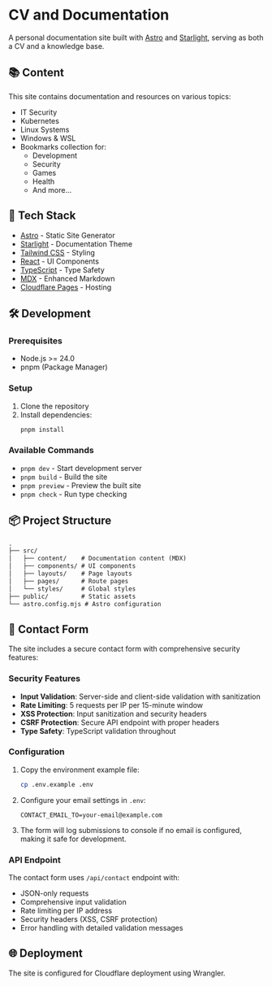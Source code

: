 # CV and Documentation

A personal documentation site built with [Astro](https://astro.build) and [Starlight](https://starlight.astro.build), serving as both a CV and a knowledge base.

## 📚 Content

This site contains documentation and resources on various topics:
- IT Security
- Kubernetes
- Linux Systems
- Windows & WSL
- Bookmarks collection for:
  - Development
  - Security
  - Games
  - Health
  - And more...

## 🚀 Tech Stack

- [Astro](https://astro.build) - Static Site Generator
- [Starlight](https://starlight.astro.build) - Documentation Theme
- [Tailwind CSS](https://tailwindcss.com) - Styling
- [React](https://reactjs.org) - UI Components
- [TypeScript](https://www.typescriptlang.org) - Type Safety
- [MDX](https://mdxjs.com) - Enhanced Markdown
- [Cloudflare Pages](https://pages.cloudflare.com) - Hosting

## 🛠️ Development

### Prerequisites

- Node.js >= 24.0
- pnpm (Package Manager)

### Setup

1. Clone the repository
2. Install dependencies:
   ```bash
   pnpm install
   ```

### Available Commands

- `pnpm dev` - Start development server
- `pnpm build` - Build the site
- `pnpm preview` - Preview the built site
- `pnpm check` - Run type checking

## 📦 Project Structure

```markdown
.
├── src/
│   ├── content/    # Documentation content (MDX)
│   ├── components/ # UI components
│   ├── layouts/    # Page layouts
│   ├── pages/      # Route pages
│   └── styles/     # Global styles
├── public/         # Static assets
└── astro.config.mjs # Astro configuration
```

## 📧 Contact Form

The site includes a secure contact form with comprehensive security features:

### Security Features
- **Input Validation**: Server-side and client-side validation with sanitization
- **Rate Limiting**: 5 requests per IP per 15-minute window
- **XSS Protection**: Input sanitization and security headers
- **CSRF Protection**: Secure API endpoint with proper headers
- **Type Safety**: TypeScript validation throughout

### Configuration

1. Copy the environment example file:
   ```bash
   cp .env.example .env
   ```

2. Configure your email settings in `.env`:
   ```env
   CONTACT_EMAIL_TO=your-email@example.com
   ```

3. The form will log submissions to console if no email is configured, making it safe for development.

### API Endpoint

The contact form uses `/api/contact` endpoint with:
- JSON-only requests
- Comprehensive input validation
- Rate limiting per IP address
- Security headers (XSS, CSRF protection)
- Error handling with detailed validation messages

## 🌐 Deployment

The site is configured for Cloudflare deployment using Wrangler.
